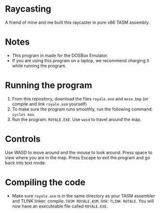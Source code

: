 # Raycasting
A friend of mine and me built this raycaster in pure x86 TASM assembly.

# Notes
* This program in made for the DOSBox Emulator.
* If you are using this program on a laptop, we recommend charging it while running the program.

# Running the program
1. From this repository, download the files `royale.exe` and `maze.bmp` (or compile and link `royale.asm` yourself)
2. To make sure the program runs smoothly, run the following command: `cycles max`.
3. Run the program: `ROYALE.EXE`. Use `wasd` to travel around the map.

# Controls
Use WASD to move around and the mouse to look around.
Press space to view where you are in the map.
Press Escape to exit the program and go back into text mode.

# Compiling the code
* Make sure `royale.asm` is in the same directory as your TASM assembler and TLINK linker.
compile: `TASM ROYALE.ASM`.
link: `TLINK ROTALE`.
You will now have an executeable file called `ROYALE.EXE`.
